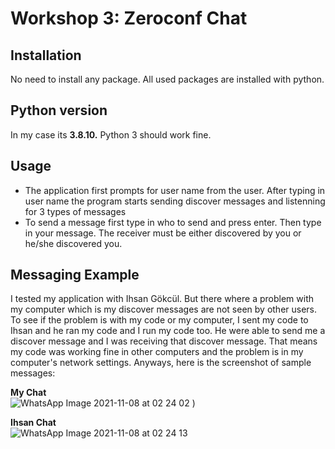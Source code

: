 # Workshop 3: Zeroconf Chat

## Installation  
No need to install any package. All used packages are installed with python.

## Python version  
In my case its **3.8.10.** Python 3 should work fine.

## Usage  
  * The application first prompts for user name from the user. After typing in user name the program starts sending discover messages and listenning for 3 types of messages
  * To send a message first type in who to send and press enter. Then type in your message. The receiver must be either discovered by you or he/she discovered you.

## Messaging Example  
I tested my application with Ihsan Gökcül. But there where a problem with my computer which is my discover messages are not seen by other users. To see if the problem is with my code or my computer, I sent my code to Ihsan and he ran my code and I run my code too. He were able to send me a discover message and I was receiving that discover message. That means my code was working fine in other computers and the problem is in my computer's network settings. Anyways, here is the screenshot of sample messages:

**My Chat**  
![WhatsApp Image 2021-11-08 at 02 24 02](https://user-images.githubusercontent.com/56367453/140728852-38d48dd5-cb05-4be3-a011-5c4009e973b9.jpeg)
)

**Ihsan Chat**  
![WhatsApp Image 2021-11-08 at 02 24 13](https://user-images.githubusercontent.com/56367453/140728777-e90c77f1-fa1c-4ef4-b439-1a9079077883.jpeg)
